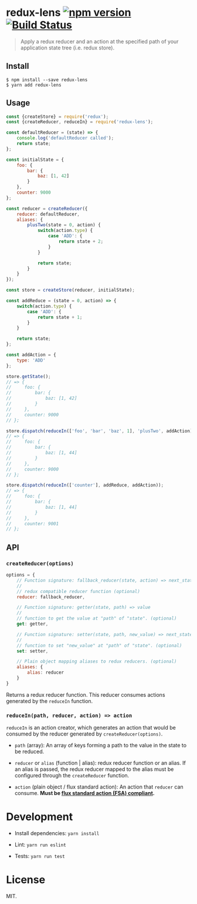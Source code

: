# redux-lens [![npm version](https://img.shields.io/npm/v/redux-lens.svg?style=flat)](https://www.npmjs.com/package/redux-lens) [![Build Status](https://travis-ci.org/dashed/redux-lens.svg?branch=master)](https://travis-ci.org/dashed/redux-lens)

> Apply a redux reducer and an action at the specified path of your application state tree (i.e. redux store).

## Install

```
$ npm install --save redux-lens
$ yarn add redux-lens
```

## Usage

```js
const {createStore} = require('redux');
const {createReducer, reduceIn} = require('redux-lens');

const defaultReducer = (state) => {
    console.log('defaultReducer called');
    return state;
};

const initialState = {
    foo: {
        bar: {
            baz: [1, 42]
        }
    },
    counter: 9000
};

const reducer = createReducer({
    reducer: defaultReducer,
    aliases: {
        plusTwo(state = 0, action) {
            switch(action.type) {
                case 'ADD': {
                    return state + 2;
                }
            }

            return state;
        }
    }
});

const store = createStore(reducer, initialState);

const addReduce = (state = 0, action) => {
    switch(action.type) {
        case 'ADD': {
            return state + 1;
        }
    }

    return state;
};

const addAction = {
    type: 'ADD'
};

store.getState();
// => {
//     foo: {
//         bar: {
//             baz: [1, 42]
//         }
//     },
//     counter: 9000
// };

store.dispatch(reduceIn(['foo', 'bar', 'baz', 1], 'plusTwo', addAction));
// => {
//     foo: {
//         bar: {
//             baz: [1, 44]
//         }
//     },
//     counter: 9000
// };

store.dispatch(reduceIn(['counter'], addReduce, addAction));
// => {
//     foo: {
//         bar: {
//             baz: [1, 44]
//         }
//     },
//     counter: 9001
// };
```

## API

### `createReducer(options)`

```js
options = {
    // Function signature: fallback_reducer(state, action) => next_state
    //
    // redux compatible reducer function (optional)
    reducer: fallback_reducer,

    // Function signature: getter(state, path) => value
    //
    // function to get the value at "path" of "state". (optional)
    get: getter,

    // Function signature: setter(state, path, new_value) => next_state
    //
    // function to set "new_value" at "path" of "state". (optional)
    set: setter,

    // Plain object mapping aliases to redux reducers. (optional)
    aliases: {
        alias: reducer
    }
}
```

Returns a redux reducer function. This reducer consumes actions generated by the `reduceIn` function.

### `reduceIn(path, reducer, action) => action`

`reduceIn` is an action creator, which generates an action that would be consumed by the reducer generated by `createReducer(options)`.

- `path` (array): An array of keys forming a path to the value in the state to be reduced.

- `reducer` or `alias` (function | alias): redux reducer function or an alias. If an alias is passed, the redux reducer mapped to the alias must be configured through the `createReducer` function.

- `action` (plain object / flux standard action): An action that `reducer` can consume. **Must be [flux standard action (FSA) compliant](https://github.com/acdlite/flux-standard-action).**

Development
===========

- Install dependencies: `yarn install`

- Lint: `yarn run eslint`

- Tests: `yarn run test`

License
=======

MIT.
